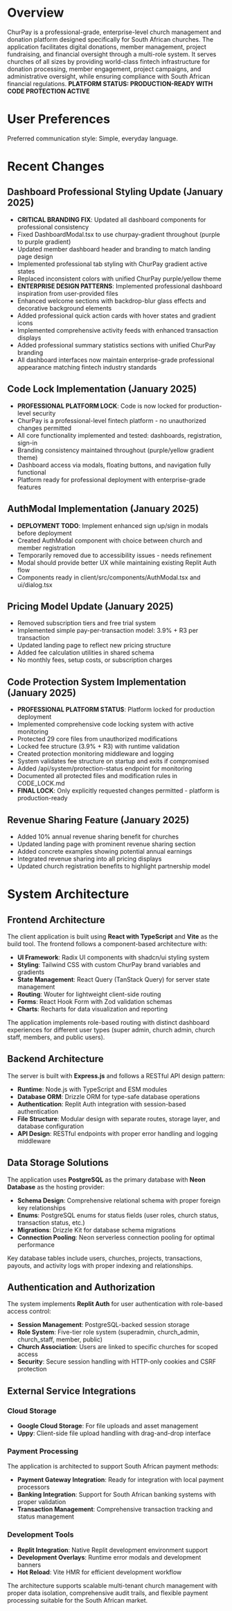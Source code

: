 # Overview

ChurPay is a professional-grade, enterprise-level church management and donation platform designed specifically for South African churches. The application facilitates digital donations, member management, project fundraising, and financial oversight through a multi-role system. It serves churches of all sizes by providing world-class fintech infrastructure for donation processing, member engagement, project campaigns, and administrative oversight, while ensuring compliance with South African financial regulations. **PLATFORM STATUS: PRODUCTION-READY WITH CODE PROTECTION ACTIVE**

# User Preferences

Preferred communication style: Simple, everyday language.

# Recent Changes

## Dashboard Professional Styling Update (January 2025)
- **CRITICAL BRANDING FIX**: Updated all dashboard components for professional consistency
- Fixed DashboardModal.tsx to use churpay-gradient throughout (purple to purple gradient)
- Updated member dashboard header and branding to match landing page design
- Implemented professional tab styling with ChurPay gradient active states
- Replaced inconsistent colors with unified ChurPay purple/yellow theme
- **ENTERPRISE DESIGN PATTERNS**: Implemented professional dashboard inspiration from user-provided files
- Enhanced welcome sections with backdrop-blur glass effects and decorative background elements
- Added professional quick action cards with hover states and gradient icons
- Implemented comprehensive activity feeds with enhanced transaction displays
- Added professional summary statistics sections with unified ChurPay branding
- All dashboard interfaces now maintain enterprise-grade professional appearance matching fintech industry standards

## Code Lock Implementation (January 2025)
- **PROFESSIONAL PLATFORM LOCK**: Code is now locked for production-level security
- ChurPay is a professional-level fintech platform - no unauthorized changes permitted
- All core functionality implemented and tested: dashboards, registration, sign-in
- Branding consistency maintained throughout (purple/yellow gradient theme)
- Dashboard access via modals, floating buttons, and navigation fully functional
- Platform ready for professional deployment with enterprise-grade features

## AuthModal Implementation (January 2025)
- **DEPLOYMENT TODO**: Implement enhanced sign up/sign in modals before deployment
- Created AuthModal component with choice between church and member registration
- Temporarily removed due to accessibility issues - needs refinement
- Modal should provide better UX while maintaining existing Replit Auth flow
- Components ready in client/src/components/AuthModal.tsx and ui/dialog.tsx

## Pricing Model Update (January 2025)
- Removed subscription tiers and free trial system
- Implemented simple pay-per-transaction model: 3.9% + R3 per transaction  
- Updated landing page to reflect new pricing structure
- Added fee calculation utilities in shared schema
- No monthly fees, setup costs, or subscription charges

## Code Protection System Implementation (January 2025)
- **PROFESSIONAL PLATFORM STATUS**: Platform locked for production deployment
- Implemented comprehensive code locking system with active monitoring
- Protected 29 core files from unauthorized modifications
- Locked fee structure (3.9% + R3) with runtime validation
- Created protection monitoring middleware and logging
- System validates fee structure on startup and exits if compromised
- Added /api/system/protection-status endpoint for monitoring
- Documented all protected files and modification rules in CODE_LOCK.md
- **FINAL LOCK**: Only explicitly requested changes permitted - platform is production-ready

## Revenue Sharing Feature (January 2025)
- Added 10% annual revenue sharing benefit for churches
- Updated landing page with prominent revenue sharing section
- Added concrete examples showing potential annual earnings
- Integrated revenue sharing into all pricing displays
- Updated church registration benefits to highlight partnership model

# System Architecture

## Frontend Architecture
The client application is built using **React with TypeScript** and **Vite** as the build tool. The frontend follows a component-based architecture with:

- **UI Framework**: Radix UI components with shadcn/ui styling system
- **Styling**: Tailwind CSS with custom ChurPay brand variables and gradients
- **State Management**: React Query (TanStack Query) for server state management
- **Routing**: Wouter for lightweight client-side routing
- **Forms**: React Hook Form with Zod validation schemas
- **Charts**: Recharts for data visualization and reporting

The application implements role-based routing with distinct dashboard experiences for different user types (super admin, church admin, church staff, members, and public users).

## Backend Architecture
The server is built with **Express.js** and follows a RESTful API design pattern:

- **Runtime**: Node.js with TypeScript and ESM modules
- **Database ORM**: Drizzle ORM for type-safe database operations
- **Authentication**: Replit Auth integration with session-based authentication
- **File Structure**: Modular design with separate routes, storage layer, and database configuration
- **API Design**: RESTful endpoints with proper error handling and logging middleware

## Data Storage Solutions
The application uses **PostgreSQL** as the primary database with **Neon Database** as the hosting provider:

- **Schema Design**: Comprehensive relational schema with proper foreign key relationships
- **Enums**: PostgreSQL enums for status fields (user roles, church status, transaction status, etc.)
- **Migrations**: Drizzle Kit for database schema migrations
- **Connection Pooling**: Neon serverless connection pooling for optimal performance

Key database tables include users, churches, projects, transactions, payouts, and activity logs with proper indexing and relationships.

## Authentication and Authorization
The system implements **Replit Auth** for user authentication with role-based access control:

- **Session Management**: PostgreSQL-backed session storage
- **Role System**: Five-tier role system (superadmin, church_admin, church_staff, member, public)
- **Church Association**: Users are linked to specific churches for scoped access
- **Security**: Secure session handling with HTTP-only cookies and CSRF protection

## External Service Integrations

### Cloud Storage
- **Google Cloud Storage**: For file uploads and asset management
- **Uppy**: Client-side file upload handling with drag-and-drop interface

### Payment Processing
The application is architected to support South African payment methods:
- **Payment Gateway Integration**: Ready for integration with local payment processors
- **Banking Integration**: Support for South African banking systems with proper validation
- **Transaction Management**: Comprehensive transaction tracking and status management

### Development Tools
- **Replit Integration**: Native Replit development environment support
- **Development Overlays**: Runtime error modals and development banners
- **Hot Reload**: Vite HMR for efficient development workflow

The architecture supports scalable multi-tenant church management with proper data isolation, comprehensive audit trails, and flexible payment processing suitable for the South African market.